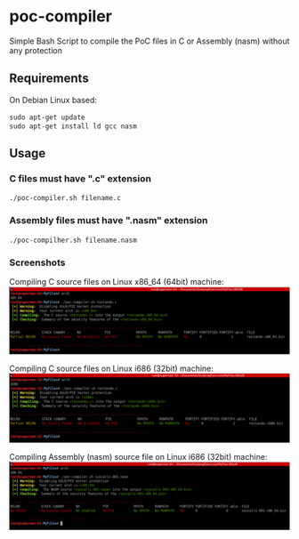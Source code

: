 # poc-compiler
Simple Bash Script to compile the PoC files in C or Assembly (nasm) without any protection

## Requirements
On Debian Linux based:
```
sudo apt-get update
sudo apt-get install ld gcc nasm
```

## Usage

### C files must have **".c"** extension
```
./poc-compiler.sh filename.c
```

### Assembly files must have **".nasm"** extension
```
./poc-compilher.sh filename.nasm
```
### Screenshots

Compiling C source files on Linux x86_64 (64bit) machine:
<a href="pics/Screenshot_1.png"><img src="pics/Screenshot_1.png"></a>

Compiling C source files on Linux i686 (32bit) machine:
<a href="pics/Screenshot_2.png"><img src="pics/Screenshot_2.png"></a>

Compiling Assembly (nasm) source file on Linux i686 (32bit) machine:
<a href="pics/Screenshot_3.png"><img src="pics/Screenshot_3.png"></a>